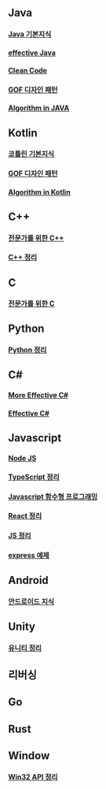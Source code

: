 


## Java
#### [Java 기본지식](https://github.com/heetsamber/java_study)
#### [effective Java](https://github.com/heetsamber/effective_java)
#### [Clean Code](https://github.com/heetsamber/Clean_Code)
#### [GOF 디자인 패턴](https://github.com/heetsamber/Design-Patterns-in-Java)
#### [Algorithm in JAVA](https://github.com/heetsamber/Algorithm-in-Java-Kotlin/tree/main/Java)

## Kotlin

#### [코틀린 기본지식](https://github.com/heetsamber/Kotlin_info)
#### [GOF 디자인 패턴](https://github.com/heetsamber/Kotlin-DesignPatterns)
#### [Algorithm in Kotlin](https://github.com/heetsamber/Algorithm-in-Java-Kotlin/tree/main/Kotlin)

## C++
#### [전문가를 위한 C++](https://github.com/BitaminW/cpp_guideline/tree/main/expert_cpp/chapter01)
#### [C++ 정리](https://github.com/BitaminW/cpp_guideline/tree/main/Cpp)

## C
#### [전문가를 위한 C](https://github.com/BitaminW/C_Programing)

## Python
#### [Python 정리](https://github.com/eunhatbe/Python_Study/tree/main/Other)


## C#
#### [More Effective C#](https://github.com/Milkis2022/C_Sharp-Study/tree/main/More_Effective)
#### [Effective C#]()


## Javascript
#### [Node JS](https://github.com/hindong/node_JS_lecture)

#### [TypeScript 정리](https://github.com/hindong/typescript_lecture)

#### [Javascript 함수형 프로그래밍](https://github.com/hindong/FunctionPrograming_Example)

#### [React 정리](https://github.com/hindong/JS_issue/tree/main/React)

#### [JS 정리](https://github.com/hindong/JS_issue/tree/main)

#### [express 예제](https://github.com/hindong/express_lecture)


## Android
#### [안드로이드 지식](https://github.com/heetsamber/Andriod_Study)

## Unity
#### [유니티 정리](https://github.com/Milkis2022/Unity-Learn)

## 리버싱
#### 

## Go

## Rust

## Window
#### [Win32 API 정리]()
